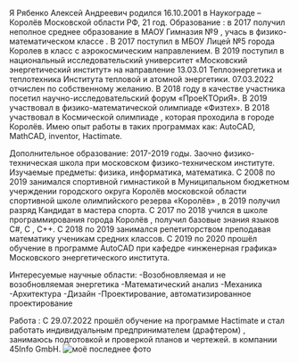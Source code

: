 Я Рябенко Алексей Андреевич родился 16.10.2001 в Наукограде – Королёв Московской области РФ, 21 год. Образование : в 2017 получил неполное среднее образование в МАОУ Гимназия №9 , учась в физико-математическом классе . В 2017 поступил в МБОУ Лицей №5 города Королев в класс с аэрокосмическим направлением. В 2019 поступил в национальный исследовательский университет «Московский энергетический институт» на направление 13.03.01 Теплоэнергетика и теплотехника Института тепловой и атомной энергетики. 07.03.2022 отчислен по собственному желанию. В 2018 году в качестве участника посетил научно-исследовательский форум «ПроеКТОриЯ». В 2019 участвовал в физико-математической олимпиаде «Физтех». В 2018 участвовал в Космической олимпиаде , которая проходила в городе Королёв. Имею опыт работы в таких программах как: AutoCAD, MathCAD, inventor, Hactimate.

Дополнительное образование:
2017-2019 годы.
Заочно физико-техническая школа при московском физико-техническом институте.
Изучаемые предметы: физика, информатика, математика.
С 2008 по 2019 занимался спортивной гимнастикой в Муниципальном бюджетном учерждении городского округа Королёв московской области спортивной школе олимпийского резерва «Королёв»   , в 2019 получил разряд Кандидат в мастера спорта.
С 2017 по 2018 учился в школе программирования города Королёв , получил базовые знания языков C#, C , C++.
C 2018 по 2019 занимался репетиторством преподавая математику ученикам средних классов.
С 2019 по 2020 прошёл обучение в программе AutoCAD при кафедре «инженерная графика» Московского энергетического института.

Интересуемые научные области:
-Возобновляемая и не возобновляемая энергетика
-Математический анализ
-Механика
-Архитектура
-Дизайн
-Проектирование, автоматизированное проектирование 

Работа :
С 29.07.2022 прошёл обучение на программе Hactimate и стал работать индивидуальным предпринимателем (драфтером) , занимаюсь подготовкой и проверкой планов  и чертежей.
в компании 45Info GmbH.
<image src="https://sun9-43.userapi.com/impg/QJJnHxU-jVclU-PiKibt68S1w388eJh0vg9NKw/irueIFVOG7E.jpg?size=1201x1600&quality=95&sign=a2e4fa65e0e22893b4738adcd21db54e&type=album" alt="моё последнее фото">
